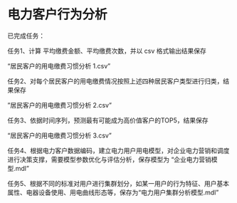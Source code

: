 # 电力客户行为分析
已完成任务：

任务1、计算 平均缴费金额、平均缴费次数，并以 csv 格式输出结果保存

“居民客户的用电缴费习惯分析 1.csv”

任务2、对每个居民客户的用电缴费情况按照上述四种居民客户类型进行归类，结果保存

”居民客户的用电缴费习惯分析 2.csv”

任务3、依据时间序列，预测最有可能成为高价值客户的TOP5，结果保存

“居民客户的用电缴费习惯分析 3.csv”

任务4、根据电力客户数据编码，建立电力用户用电模型，对企业电力营销和调度进行决策支撑，需要模型参数优化与评估分析，保存模型为 “企业电力营销模型.mdl”

任务5、根据不同的标准对用户进行集群划分，如某一用户的行为特征、用户基本属性、电器设备使用、用电曲线形态等，保存为“电力用户集群分析模型.mdl”
